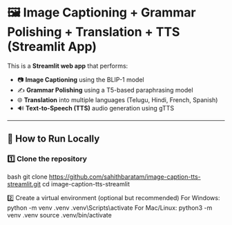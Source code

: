 # 🖼️ Image Captioning + Grammar Polishing + Translation + TTS (Streamlit App)

This is a **Streamlit web app** that performs:

- 📷 **Image Captioning** using the BLIP-1 model  
- ✍️ **Grammar Polishing** using a T5-based paraphrasing model  
- 🌐 **Translation** into multiple languages (Telugu, Hindi, French, Spanish)  
- 🔊 **Text-to-Speech (TTS)** audio generation using gTTS  

---

## 🚀 How to Run Locally

### 1️⃣ Clone the repository

bash
git clone https://github.com/sahithbaratam/image-caption-tts-streamlit.git
cd image-caption-tts-streamlit

2️⃣ Create a virtual environment (optional but recommended)
For Windows:
python -m venv .venv
.venv\Scripts\activate
For Mac/Linux:
python3 -m venv .venv
source .venv/bin/activate
